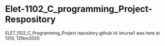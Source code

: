 # Elet-1102_C_programming_Project-Respository
ELET_1102_C_Programming_Project repository
github id: bnurse1 was here at 1310, 12Nov2020
